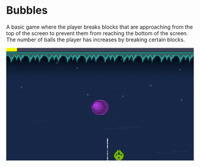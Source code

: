 # Bubbles

A basic game where the player breaks blocks that are approaching from the top of the screen to prevent them from reaching the bottom of the screen. The number of balls the player has increases by breaking certain blocks.

![](https://github.com/Emruur/Bubbles/blob/66cd526f0c801eec84bbd4ad3aa0a6a7bfdfd03b/demo.gif)

